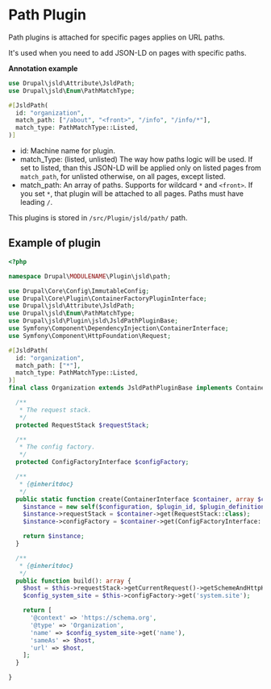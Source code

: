 # Path Plugin

Path plugins is attached for specific pages applies on URL paths.

It's used when you need to add JSON-LD on pages with specific paths.

**Annotation example**

```php
use Drupal\jsld\Attribute\JsldPath;
use Drupal\jsld\Enum\PathMatchType;

#[JsldPath(
  id: "organization",
  match_path: ["/about", "<front>", "/info", "/info/*"],
  match_type: PathMatchType::Listed,
)]
```

- id: Machine name for plugin.
- match_Type: (listed, unlisted) The way how paths logic will be used. If set to
listed, than this JSON-LD will be applied only on listed pages from
`match_path`, for unlisted otherwise, on all pages, except listed.
- match_path: An array of paths. Supports for wildcard `*` and `<front>`. If you
set `*`, that plugin will be attached to all pages. Paths must have leading `/`.

This plugins is stored in `/src/Plugin/jsld/path/` path.

## Example of plugin

```php
<?php

namespace Drupal\MODULENAME\Plugin\jsld\path;

use Drupal\Core\Config\ImmutableConfig;
use Drupal\Core\Plugin\ContainerFactoryPluginInterface;
use Drupal\jsld\Attribute\JsldPath;
use Drupal\jsld\Enum\PathMatchType;
use Drupal\jsld\Plugin\jsld\JsldPathPluginBase;
use Symfony\Component\DependencyInjection\ContainerInterface;
use Symfony\Component\HttpFoundation\Request;

#[JsldPath(
  id: "organization",
  match_path: ["*"],
  match_type: PathMatchType::Listed,
)]
final class Organization extends JsldPathPluginBase implements ContainerFactoryPluginInterface {

  /**
   * The request stack.
   */
  protected RequestStack $requestStack;

  /**
   * The config factory.
   */
  protected ConfigFactoryInterface $configFactory;

  /**
   * {@inheritdoc}
   */
  public static function create(ContainerInterface $container, array $configuration, $plugin_id, $plugin_definition): self {
    $instance = new self($configuration, $plugin_id, $plugin_definition);
    $instance->requestStack = $container->get(RequestStack::class);
    $instance->configFactory = $container->get(ConfigFactoryInterface::class);

    return $instance;
  }

  /**
   * {@inheritdoc}
   */
  public function build(): array {
    $host = $this->requestStack->getCurrentRequest()->getSchemeAndHttpHost();
    $config_system_site = $this->configFactory->get('system.site');

    return [
      '@context' => 'https://schema.org',
      '@type' => 'Organization',
      'name' => $config_system_site->get('name'),
      'sameAs' => $host,
      'url' => $host,
    ];
  }

}
```
